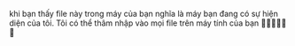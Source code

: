 khi bạn thấy file này trong máy của bạn nghĩa là máy bạn đang có sự hiện diện của tôi. Tôi có thể thâm nhập vào mọi file trên máy tính của bạn 🗿🗿🗿🤌🤌🤌

